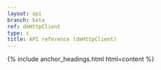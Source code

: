 ```yaml
---
layout: api
branch: beta
ref: dmHttpClient
type: c
title: API reference (dmHttpClient)
---
```

{% include anchor_headings.html html=content %}